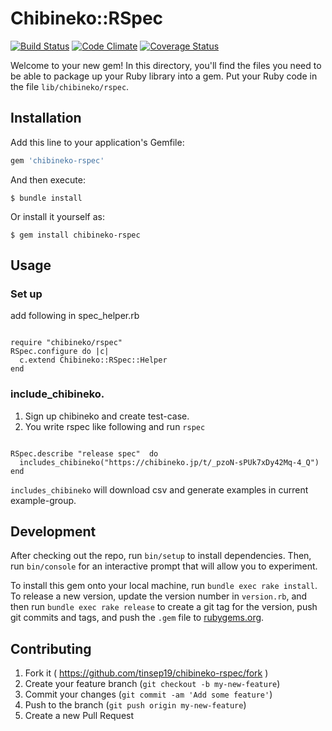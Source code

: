 # Chibineko::RSpec

[![Build Status](https://travis-ci.org/tinsep19/chibineko-rspec.svg?branch=master)](https://travis-ci.org/tinsep19/chibineko-rspec)
[![Code Climate](https://codeclimate.com/github/tinsep19/chibineko-rspec/badges/gpa.svg)](https://codeclimate.com/github/tinsep19/chibineko-rspec)
[![Coverage Status](https://coveralls.io/repos/tinsep19/chibineko-rspec/badge.svg)](https://coveralls.io/r/tinsep19/chibineko-rspec)

Welcome to your new gem! In this directory, you'll find the files you need to be able to package up your Ruby library into a gem. Put your Ruby code in the file `lib/chibineko/rspec`.


## Installation

Add this line to your application's Gemfile:

```ruby
gem 'chibineko-rspec'
```

And then execute:

    $ bundle install


Or install it yourself as:

    $ gem install chibineko-rspec

## Usage

### Set up

add following in spec_helper.rb

```

require "chibineko/rspec"
RSpec.configure do |c|
  c.extend Chibineko::RSpec::Helper
end

```

### include_chibineko.

1. Sign up chibineko and create test-case.
2. You write rspec like following and run `rspec`

```

RSpec.describe "release spec"  do
  includes_chibineko("https://chibineko.jp/t/_pzoN-sPUk7xDy42Mq-4_Q")
end

```


`includes_chibineko` will download csv and generate examples in current example-group.

## Development

After checking out the repo, run `bin/setup` to install dependencies. Then, run `bin/console` for an interactive prompt that will allow you to experiment.

To install this gem onto your local machine, run `bundle exec rake install`. To release a new version, update the version number in `version.rb`, and then run `bundle exec rake release` to create a git tag for the version, push git commits and tags, and push the `.gem` file to [rubygems.org](https://rubygems.org).

## Contributing

1. Fork it ( https://github.com/tinsep19/chibineko-rspec/fork )
2. Create your feature branch (`git checkout -b my-new-feature`)
3. Commit your changes (`git commit -am 'Add some feature'`)
4. Push to the branch (`git push origin my-new-feature`)
5. Create a new Pull Request
